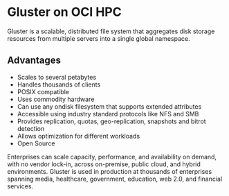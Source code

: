 # Gluster on OCI HPC
Gluster is a scalable, distributed file system that aggregates disk storage resources from multiple servers into a single global namespace.

## Advantages
* Scales to several petabytes
* Handles thousands of clients
* POSIX compatible
* Uses commodity hardware
* Can use any ondisk filesystem that supports extended attributes
* Accessible using industry standard protocols like NFS and SMB
* Provides replication, quotas, geo-replication, snapshots and bitrot detection
* Allows optimization for different workloads
* Open Source

[arch]: https://github.com/oci-hpc/oci-hpc-gluster/blob/master/images/640px-GlusterFS_Architecture.png

Enterprises can scale capacity, performance, and availability on demand, with no vendor lock-in, across on-premise, public cloud, and hybrid environments. Gluster is used in production at thousands of enterprises spanning media, healthcare, government, education, web 2.0, and financial services.
